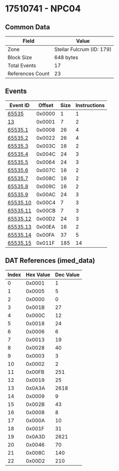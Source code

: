 # 17510741 - NPC04

## Common Data

| Field            | Value                     |
|------------------|---------------------------|
| Zone             | Stellar Fulcrum (ID: 179) |
| Block Size       | 648 bytes                 |
| Total Events     | 17                        |
| References Count | 23                        |

## Events

| Event ID                  | Offset   |   Size |   Instructions |
|---------------------------|----------|--------|----------------|
| [65535](./65535.md)       | 0x0000   |      1 |              1 |
| [13](./13.md)             | 0x0001   |      7 |              2 |
| [65535.1](./65535.1.md)   | 0x0008   |     26 |              4 |
| [65535.2](./65535.2.md)   | 0x0022   |     26 |              4 |
| [65535.3](./65535.3.md)   | 0x003C   |     16 |              2 |
| [65535.4](./65535.4.md)   | 0x004C   |     24 |              3 |
| [65535.5](./65535.5.md)   | 0x0064   |     24 |              3 |
| [65535.6](./65535.6.md)   | 0x007C   |     16 |              2 |
| [65535.7](./65535.7.md)   | 0x008C   |     16 |              2 |
| [65535.8](./65535.8.md)   | 0x009C   |     16 |              2 |
| [65535.9](./65535.9.md)   | 0x00AC   |     24 |              3 |
| [65535.10](./65535.10.md) | 0x00C4   |      7 |              3 |
| [65535.11](./65535.11.md) | 0x00CB   |      7 |              3 |
| [65535.12](./65535.12.md) | 0x00D2   |     24 |              3 |
| [65535.13](./65535.13.md) | 0x00EA   |     16 |              2 |
| [65535.14](./65535.14.md) | 0x00FA   |     37 |              5 |
| [65535.15](./65535.15.md) | 0x011F   |    185 |             14 |

## DAT References (imed_data)

|   Index | Hex Value   |   Dec Value |
|---------|-------------|-------------|
|       0 | 0x0001      |           1 |
|       1 | 0x0005      |           5 |
|       2 | 0x0000      |           0 |
|       3 | 0x001B      |          27 |
|       4 | 0x000C      |          12 |
|       5 | 0x0018      |          24 |
|       6 | 0x0006      |           6 |
|       7 | 0x0013      |          19 |
|       8 | 0x0028      |          40 |
|       9 | 0x0003      |           3 |
|      10 | 0x0002      |           2 |
|      11 | 0x00FB      |         251 |
|      12 | 0x0019      |          25 |
|      13 | 0x0A3A      |        2618 |
|      14 | 0x0009      |           9 |
|      15 | 0x002B      |          43 |
|      16 | 0x0008      |           8 |
|      17 | 0x000A      |          10 |
|      18 | 0x001F      |          31 |
|      19 | 0x0A3D      |        2621 |
|      20 | 0x0046      |          70 |
|      21 | 0x008C      |         140 |
|      22 | 0x00D2      |         210 |
